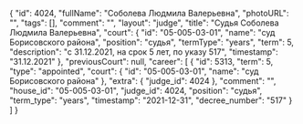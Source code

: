 {
    "id": 4024,
    "fullName": "Соболева Людмила Валерьевна",
    "photoURL": "",
    "tags": [],
    "comment": "",
    "layout": "judge",
    "title": "Судья Соболева Людмила Валерьевна",
    "court": {
        "id": "05-005-03-01",
        "name": "суд Борисовского района",
        "position": "судья",
        "termType": "years",
        "term": 5,
        "description": "c 31.12.2021, на срок 5 лет, по указу 517",
        "timestamp": "31.12.2021"
    },
    "previousCourt": null,
    "career": [
        {
            "id": 5313,
            "term": 5,
            "type": "appointed",
            "court": {
                "id": "05-005-03-01",
                "name": "суд Борисовского района"
            },
            "extra": {
                "judge_id": 4024
            },
            "comment": "",
            "house_id": "05-005-03-01",
            "judge_id": 4024,
            "position": "судья",
            "term_type": "years",
            "timestamp": "2021-12-31",
            "decree_number": "517"
        }
    ]
}